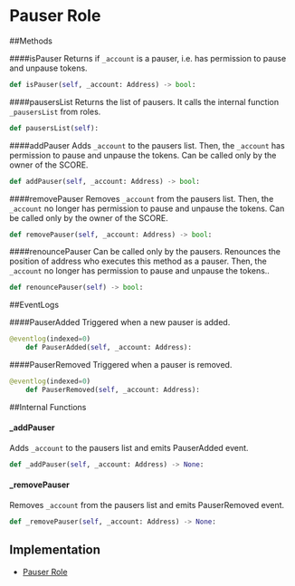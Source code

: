 # Pauser Role


##Methods

####isPauser
Returns if `_account` is a pauser, i.e. has permission to pause and unpause tokens.
```python
def isPauser(self, _account: Address) -> bool:
```

####pausersList
Returns the list of pausers. It calls the internal function `_pausersList` from roles.
```python
def pausersList(self):
```

####addPauser
Adds `_account` to the pausers list. Then, the `_account` has permission to pause and unpause the tokens. Can be called only by the owner of the SCORE.
```py
def addPauser(self, _account: Address) -> bool:
```

####removePauser
Removes `_account` from the pausers list. Then, the `_account` no longer has permission to pause and unpause the tokens. Can be called only by the owner of the SCORE.
```py
def removePauser(self, _account: Address) -> bool:
```

####renouncePauser
Can be called only by the pausers. Renounces the position of address who executes this method as a pauser. Then, the `_account` no longer has permission to pause and unpause  the tokens..
```py
def renouncePauser(self) -> bool:
```


##EventLogs

####PauserAdded
Triggered when a new pauser is added.
```python
@eventlog(indexed=0)
  	def PauserAdded(self, _account: Address):
```

####PauserRemoved
Triggered when a pauser is removed.
```python
@eventlog(indexed=0)
  	def PauserRemoved(self, _account: Address):
```

##Internal Functions

#### \_addPauser
Adds `_account` to the pausers list and emits PauserAdded event.
```py
def _addPauser(self, _account: Address) -> None:
```
#### \_removePauser
Removes `_account` from the pausers list and emits PauserRemoved event.
```py
def _removePauser(self, _account: Address) -> None:
```


## Implementation
* [Pauser Role](https://github.com/OpenDevICON/odi-contracts/blob/development/ODIContracts/access/role/PauserRole.py "PauserRole")